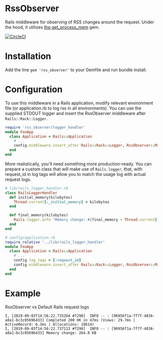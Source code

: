 # RssObserver

Rails middleware for observing of RSS changes around the request. Under the hood, it utilizes [the get_process_mem](https://github.com/schneems/get_process_mem) gem.

[![CircleCI](https://circleci.com/gh/irvingwashington/rss_observer.svg?style=svg)](https://circleci.com/gh/irvingwashington/rss_observer)


# Installation

Add the line
```gem 'rss_observer'```
to your Gemfile and run bundle install.

# Configuration

To use this middleware in a Rails application, modify relevant environment file (or application.rb to log rss in all environments).
You can use the supplied STDOUT logger and insert the RssObserver middleware after `Rails::Rack::Logger`.
```ruby
require 'rss_observer/logger_handler'
module FooApp
  class Application < Rails::Application
    # ...
    config.middleware.insert_after Rails::Rack::Logger, RssObserver::Middleware, RssObserver::LoggerHandler.new
  end
end
```

More realistically, you'll need something more production-ready.
You can prepare a custom class that will make use of `Rails.logger`, that, with request_id in log tags will allow you to match
the usage log with actual request logs.

```ruby
# lib/rails_logger_handler.rb
class RailsLoggerHandler
  def initial_memory(kilobytes)
    Thread.current[:_initial_memory] = kilobytes
  end

  def final_memory(kilobytes)
    Rails.logger.info "Memory change: #{final_memory - Thread.current[:_initial_memory]} KB"
  end
end

# config/application.rb
require_relative '../lib/rails_logger_handler'
module FooApp
  class Application < Rails::Application
    # ...
    config.log_tags = [:request_id]
    config.middleware.insert_after Rails::Rack::Logger, RssObserver::Middleware, RailsLoggerHandler.new
  end
end
```

# Example

RssObserver vs Default Rails request logs
```
I, [2019-09-03T14:56:22.735264 #7290]  INFO -- : [96956f1a-7f7f-4836-a8a1-bc3c05696433] Completed 200 OK in 47ms (Views: 29.7ms | ActiveRecord: 6.3ms | Allocations: 18614)
I, [2019-09-03T14:56:22.737113 #7290]  INFO -- : [96956f1a-7f7f-4836-a8a1-bc3c05696433] Memory change: 264.0 KB
```